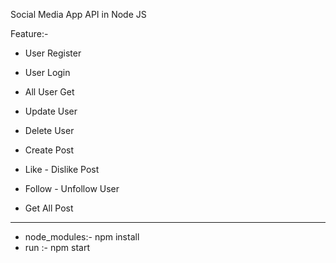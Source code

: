 Social Media App API in Node JS

Feature:- 
- User Register 
- User Login 
- All User Get
- Update User 
- Delete User

- Create Post 
- Like - Dislike Post
- Follow - Unfollow User 
- Get All Post
_________________________________________________________
- node_modules:- npm install
- run  :- npm start
